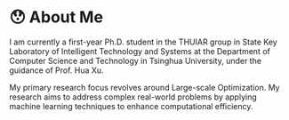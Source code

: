 # 😯 About Me

I am currently a first-year Ph.D. student in the THUIAR group in State Key Laboratory of Intelligent Technology and Systems at the Department of Computer Science and Technology in Tsinghua University, under the guidance of Prof. Hua Xu. 

My primary research focus revolves around Large-scale Optimization. My research aims to address complex real-world problems by applying machine learning techniques to enhance computational efficiency.

